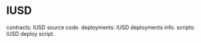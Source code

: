 # IUSD



contracts: IUSD source code.
deployments: IUSD deployments info.
scripts: IUSD deploy script.


